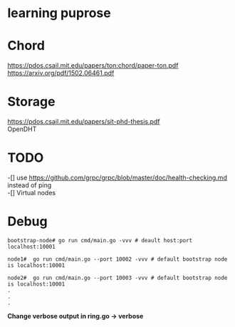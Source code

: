 # learning puprose

# Chord
https://pdos.csail.mit.edu/papers/ton:chord/paper-ton.pdf   
https://arxiv.org/pdf/1502.06461.pdf

# Storage 
https://pdos.csail.mit.edu/papers/sit-phd-thesis.pdf    
OpenDHT   



# TODO
-[] use https://github.com/grpc/grpc/blob/master/doc/health-checking.md instead of ping  
-[] Virtual nodes  


# Debug 
```
bootstrap-node# go run cmd/main.go -vvv # deault host:port localhost:10001

node1#  go run cmd/main.go --port 10002 -vvv # default bootstrap node is localhost:10001

node2#  go run cmd/main.go --port 10003 -vvv # default bootstrap node is localhost:10001
.
.
.

```
**Change verbose output in ring.go -> verbose**